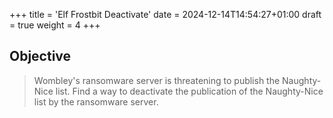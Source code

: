 +++
title = 'Elf Frostbit Deactivate'
date = 2024-12-14T14:54:27+01:00
draft = true
weight = 4
+++

## Objective

> Wombley's ransomware server is threatening to publish the Naughty-Nice list. Find a way to deactivate the publication of the Naughty-Nice list by the ransomware server.

